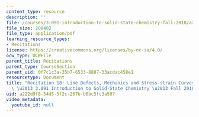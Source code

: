 ```yaml
---
content_type: resource
description: ''
file: /courses/3-091-introduction-to-solid-state-chemistry-fall-2018/a222d9f854d55f2c267bb0bc5fc3a507_MIT3_091F18_REC18.pdf
file_size: 200402
file_type: application/pdf
learning_resource_types:
- Recitations
license: https://creativecommons.org/licenses/by-nc-sa/4.0/
ocw_type: OCWFile
parent_title: Recitations
parent_type: CourseSection
parent_uid: 0f7c1c3a-35b7-6533-8887-33acdac458e1
resourcetype: Document
title: "Recitation 18: Line Defects, Mechanics and Stress-strain Curves, and Slip\
  \ \u2013 3.091 Introduction to Solid-State Chemistry \u2013 Fall 2018"
uid: a222d9f8-54d5-5f2c-267b-b0bc5fc3a507
video_metadata:
  youtube_id: null
---
```

